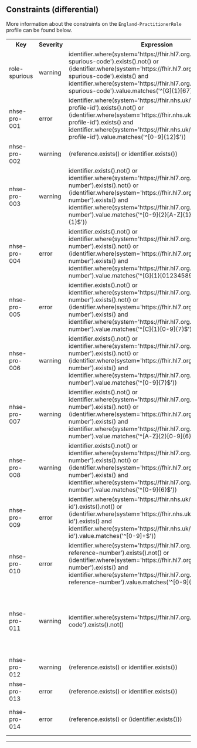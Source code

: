 ## Constraints (differential)

More information about the constraints on the <code>England-PractitionerRole</code> profile can be found below.

<table class="assets">
<tr>
<th width="15%">Key</th>
<th width="10%">Severity</th>
<th width="30%">Expression</th>
<th width="45%">Human Description</th>
</tr>
<tr>
<td>role-spurious</td>
<td>warning</td>
<td>identifier.where(system='https://fhir.hl7.org.uk/Id/nhsbsa-spurious-code').exists().not() or (identifier.where(system='https://fhir.hl7.org.uk/Id/nhsbsa-spurious-code').exists()  and identifier.where(system='https://fhir.hl7.org.uk/Id/nhsbsa-spurious-code').value.matches('^[G]{1}[67]{1}[0-9]{6}$'))
</td>
<td>Spurious Code format must be G6NNNNNN or G7NNNNNN</td>
</tr>
<tr>
<td>nhse-pro-001</td>
<td>error</td>
<td>identifier.where(system='https://fhir.nhs.uk/Id/sds-role-profile-id').exists().not() or (identifier.where(system='https://fhir.nhs.uk/Id/sds-role-profile-id').exists()  and identifier.where(system='https://fhir.nhs.uk/Id/sds-role-profile-id').value.matches('^[0-9]{12}$'))
</td>
<td>SDS Role Profile Id must be 12 digits</td>
</tr>
<tr>
<td>nhse-pro-002</td>
<td>warning</td>
<td>(reference.exists() or identifier.exists())
</td>
<td>An identifier reference or resource reference must be provided</td>
</tr>
<tr>
<td>nhse-pro-003</td>
<td>warning</td>
<td>identifier.exists().not() or identifier.where(system='https://fhir.hl7.org.uk/Id/nmc-number').exists().not() or (identifier.where(system='https://fhir.hl7.org.uk/Id/nmc-number').exists()  and identifier.where(system='https://fhir.hl7.org.uk/Id/nmc-number').value.matches('^[0-9]{2}[A-Z]{1}[0-9]{4}[A-Z]{1}$'))
</td>
<td>NMC must be of the format NNANNNNA</td>
</tr>
<tr>
<td>nhse-pro-004</td>
<td>error</td>
<td>identifier.exists().not() or identifier.where(system='https://fhir.hl7.org.uk/Id/gmp-number').exists().not() or (identifier.where(system='https://fhir.hl7.org.uk/Id/gmp-number').exists()  and identifier.where(system='https://fhir.hl7.org.uk/Id/gmp-number').value.matches('^[G]{1}[01234589]{1}[0-9]{6}$'))
</td>
<td>GMP must be of the format GNNNNNNN and not be a spurious code (starts with G6 or G7)</td>
</tr>
<tr>
<td>nhse-pro-005</td>
<td>error</td>
<td>identifier.exists().not() or identifier.where(system='https://fhir.hl7.org.uk/Id/gmc-number').exists().not() or (identifier.where(system='https://fhir.hl7.org.uk/Id/gmc-number').exists()  and identifier.where(system='https://fhir.hl7.org.uk/Id/gmc-number').value.matches('^[C]{1}[0-9]{7}$'))
</td>
<td>GMC must be of the format CNNNNNNN</td>
</tr>
<tr>
<td>nhse-pro-006</td>
<td>warning</td>
<td>identifier.exists().not() or identifier.where(system='https://fhir.hl7.org.uk/Id/gphc-number').exists().not() or (identifier.where(system='https://fhir.hl7.org.uk/Id/gphc-number').exists()  and identifier.where(system='https://fhir.hl7.org.uk/Id/gphc-number').value.matches('^[0-9]{7}$'))
</td>
<td>GPHC must be of the format NNNNNNN</td>
</tr>
<tr>
<td>nhse-pro-007</td>
<td>warning</td>
<td>identifier.exists().not() or identifier.where(system='https://fhir.hl7.org.uk/Id/hcpc-number').exists().not() or (identifier.where(system='https://fhir.hl7.org.uk/Id/hcpc-number').exists()  and identifier.where(system='https://fhir.hl7.org.uk/Id/hcpc-number').value.matches('^[A-Z]{2}[0-9]{6}$'))
</td>
<td>HCPC must be of the format AANNNNNN</td>
</tr>
<tr>
<td>nhse-pro-008</td>
<td>warning</td>
<td>identifier.exists().not() or identifier.where(system='https://fhir.hl7.org.uk/Id/din-number').exists().not() or (identifier.where(system='https://fhir.hl7.org.uk/Id/din-number').exists()  and identifier.where(system='https://fhir.hl7.org.uk/Id/din-number').value.matches('^[0-9]{6}$'))
</td>
<td>DIN format must be NNNNNN</td>
</tr>
<tr>
<td>nhse-pro-009</td>
<td>error</td>
<td>identifier.where(system='https://fhir.nhs.uk/Id/sds-user-id').exists().not() or (identifier.where(system='https://fhir.nhs.uk/Id/sds-user-id').exists()  and identifier.where(system='https://fhir.nhs.uk/Id/sds-user-id').value.matches('^[0-9]+$'))
</td>
<td>sds-user-id must be numeric</td>
</tr>
<tr>
<td>nhse-pro-010</td>
<td>error</td>
<td>identifier.where(system='https://fhir.hl7.org.uk/Id/gmc-reference-number').exists().not() or (identifier.where(system='https://fhir.hl7.org.uk/Id/gphc-number').exists()  and identifier.where(system='https://fhir.hl7.org.uk/Id/gmc-reference-number').value.matches('^[0-9]{7}$'))
</td>
<td>GMC Reference Number must be of the format NNNNNNN</td>
</tr>
<tr>
<td>nhse-pro-011</td>
<td>warning</td>
<td>identifier.where(system='https://fhir.hl7.org.uk/Id/professional-code').exists().not()
</td>
<td>NACS (/ODS) Practitioner Identifier is retired in NHS FHIR and should not be used. Please use the actual naming system instead (e,g, https://fhir.hl7.org.uk/Id/gmc-number, https://fhir.hl7.org.uk/Id/gmp-number, etc).</td>
</tr>
<tr>
<td>nhse-pro-012</td>
<td>warning</td>
<td>(reference.exists() or identifier.exists())
</td>
<td>PractitionerRole.organization - An identifier reference or resource reference should be provided</td>
</tr>
<tr>
<td>nhse-pro-013</td>
<td>error</td>
<td>(reference.exists() or identifier.exists())
</td>
<td>PractitionerRole.location - An identifier or resource reference must be provided</td>
</tr>
<tr>
<td>nhse-pro-014</td>
<td>error</td>
<td>(reference.exists() or (identifier.exists()))
</td>
<td>PractitionerRole.healthcareService - An identifier reference or resource reference must be provided</td>
</tr>
</table>

---

